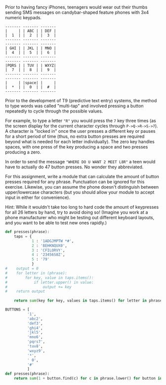 Prior to having fancy iPhones, teenagers would wear out their thumbs sending SMS messages on candybar-shaped feature phones with 3x4 numeric keypads.
```
------- ------- -------
|     | | ABC | | DEF |
|  1  | |  2  | |  3  |
------- ------- -------
------- ------- -------
| GHI | | JKL | | MNO |
|  4  | |  5  | |  6  |
------- ------- -------
------- ------- -------
|PQRS | | TUV | | WXYZ|
|  7  | |  8  | |  9  |
------- ------- -------
------- ------- -------
|     | |space| |     |
|  *  | |  0  | |  #  |
------- ------- -------
```
Prior to the development of T9 (predictive text entry) systems, the method to type words was called "multi-tap" and involved pressing a button repeatedly to cycle through the possible values.

For example, to type a letter ```"R"``` you would press the ```7``` key three times (as the screen display for the current character cycles through ```P->Q->R->S->7```). A character is "locked in" once the user presses a different key or pauses for a short period of time (thus, no extra button presses are required beyond what is needed for each letter individually). The zero key handles spaces, with one press of the key producing a space and two presses producing a zero.

In order to send the message ```"WHERE DO U WANT 2 MEET L8R"``` a teen would have to actually do 47 button presses. No wonder they abbreviated.

For this assignment, write a module that can calculate the amount of button presses required for any phrase. Punctuation can be ignored for this exercise. Likewise, you can assume the phone doesn't distinguish between upper/lowercase characters (but you should allow your module to accept input in either for convenience).

Hint: While it wouldn't take too long to hard code the amount of keypresses for all 26 letters by hand, try to avoid doing so! (Imagine you work at a phone manufacturer who might be testing out different keyboard layouts, and you want to be able to test new ones rapidly.)

```py
def presses(phrase):
    taps = {
            1 : '1ADGJMPTW *#',
            2 : 'BEHKNQUX0',
            3 : 'CFILORVY',
            4 : '23456S8Z',
            5 : '79'
            }
#    output = 0
#    for letter in (phrase):
#        for key, value in taps.items():
#            if letter.upper() in value:
#                output += key
#    return output
    
    return sum(key for key, values in taps.items() for letter in phrase if letter.upper() in values)
```
```py
BUTTONS = [
          '1',
          'abc2',
          'def3',
          'ghi4',
          'jkl5',
          'mno6',
          'pqrs7',
          'tuv8',
          'wxyz9',
          '*',
          ' 0',
          '#'
          ]
def presses(phrase):
    return sum(1 + button.find(c) for c in phrase.lower() for button in BUTTONS)
```
